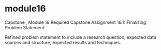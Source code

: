 # module16
Capstone , Module 16
Required Capstone Assignment 16.1: Finalizing  Problem Statement

Refined problem statement to include a research question, expected data sources and structure, expected results and techniques.



